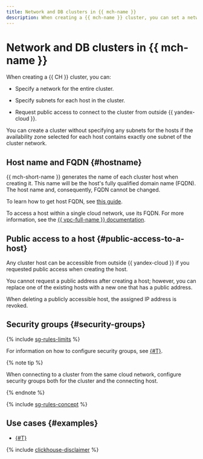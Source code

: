 ```yaml
---
title: Network and DB clusters in {{ mch-name }}
description: When creating a {{ mch-name }} cluster, you can set a network for the cluster itself and subnets for each cluster host. You can also request public access to connect to the cluster from outside {{ yandex-cloud }}.
---
```


# Network and DB clusters in {{ mch-name }}


When creating a {{ CH }} cluster, you can:

* Specify a network for the entire cluster.

* Specify subnets for each host in the cluster.

* Request public access to connect to the cluster from outside {{ yandex-cloud }}.

You can create a cluster without specifying any subnets for the hosts if the availability zone selected for each host contains exactly one subnet of the cluster network.


## Host name and FQDN {#hostname}

{{ mch-short-name }} generates the name of each cluster host when creating it. This name will be the host's fully qualified domain name (FQDN). The host name and, consequently, FQDN cannot be changed.

To learn how to get host FQDN, see [this guide](../operations/connect/fqdn.md).


To access a host within a single cloud network, use its FQDN. For more information, see the [{{ vpc-full-name }} documentation](../../vpc/).

## Public access to a host {#public-access-to-a-host}

Any cluster host can be accessible from outside {{ yandex-cloud }} if you requested public access when creating the host.

You cannot request a public address after creating a host; however, you can replace one of the existing hosts with a new one that has a public address.

When deleting a publicly accessible host, the assigned IP address is revoked.

## Security groups {#security-groups}

{% include [sg-rules-limits](../../_includes/mdb/sg-rules-limits.md) %}

For information on how to configure security groups, see [{#T}](../operations/connect/index.md#configuring-security-groups).

{% note tip %}

When connecting to a cluster from the same cloud network, configure security groups both for the cluster and the connecting host.

{% endnote %}

{% include [sg-rules-concept](../../_includes/mdb/sg-rules-concept.md) %}


## Use cases {#examples}

* [{#T}](../tutorials/dns-peering.md)

{% include [clickhouse-disclaimer](../../_includes/clickhouse-disclaimer.md) %}
